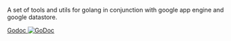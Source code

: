 A set of tools and utils for golang 
in conjunction with google app engine 
and google datastore.

[Godoc ![GoDoc](https://godoc.org/github.com/pbberlin/tools?status.svg)](https://godoc.org/github.com/pbberlin/tools)
